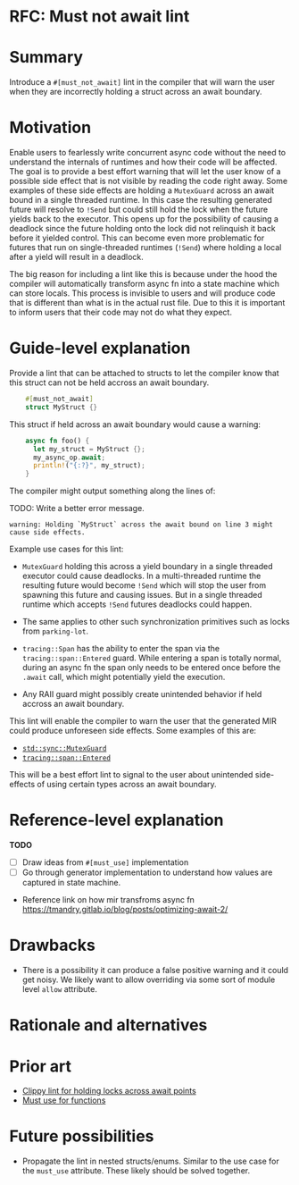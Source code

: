 # RFC: Must not await lint

# Summary

Introduce a `#[must_not_await]` lint in the compiler that will warn the user when they are incorrectly holding a struct across an await boundary.

# Motivation

Enable users to fearlessly write concurrent async code without the need to understand the internals of runtimes and how their code will be affected. The goal is to provide a best effort warning that will let the user know of a possible side effect that is not visible by reading the code right away. Some examples of these side effects are holding a `MutexGuard` across an await bound in a single threaded runtime. In this case the resulting generated future will resolve to `!Send` but could still hold the lock when the future yields back to the executor. This opens up for the possibility of causing a deadlock since the future holding onto the lock did not relinquish it back before it yielded control. This can become even more problematic for futures that run on single-threaded runtimes (`!Send`) where holding a local after a yield will result in a deadlock.

The big reason for including a lint like this is because under the hood the compiler will automatically transform async fn into a state machine which can store locals. This process is invisible to users and will produce code that is different than what is in the actual rust file. Due to this it is important to inform users that their code may not do what they expect.

# Guide-level explanation

Provide a lint that can be attached to structs to let the compiler know that this struct can not be held accross an await boundary.

```rust
    #[must_not_await]
    struct MyStruct {}
```

This struct if held across an await boundary would cause a warning:

```rust
    async fn foo() {
      let my_struct = MyStruct {};
      my_async_op.await;
      println!("{:?}", my_struct);
    }
```

The compiler might output something along the lines of:

TODO: Write a better error message.
```
warning: Holding `MyStruct` across the await bound on line 3 might cause side effects.
```

Example use cases for this lint:

- `MutexGuard` holding this across a yield boundary in a single threaded executor could cause deadlocks. In a multi-threaded runtime the resulting future would become `!Send` which will stop the user from spawning this future and causing issues. But in a single threaded runtime which accepts `!Send` futures deadlocks could happen.

- The same applies to other such synchronization primitives such as locks from `parking-lot`.

- `tracing::Span` has the ability to enter the span via the `tracing::span::Entered` guard. While entering a span is totally normal, during an async fn the span only needs to be entered once before the `.await` call, which might potentially yield the execution.

- Any RAII guard might possibly create unintended behavior if held accross an await boundary.

This lint will enable the compiler to warn the user that the generated MIR could produce unforeseen side effects. Some examples of this are:

- [`std::sync::MutexGuard`](https://doc.rust-lang.org/std/sync/struct.MutexGuard.html)
- [`tracing::span::Entered`](https://docs.rs/tracing/0.1.15/tracing/span/struct.Entered.html)

This will be a best effort lint to signal to the user about unintended side-effects of using certain types across an await boundary.

# Reference-level explanation

**TODO**

 - [ ] Draw ideas from `#[must_use]` implementation
 - [ ] Go through generator implementation to understand how values are captured in state machine.

 - Reference link on how mir transfroms async fn https://tmandry.gitlab.io/blog/posts/optimizing-await-2/

# Drawbacks
- There is a possibility it can produce a false positive warning and it could get noisy. We likely want to allow overriding via some sort of module level `allow` attribute.

# Rationale and alternatives


# Prior art

* [Clippy lint for holding locks across await points](https://github.com/rust-lang/rust-clippy/pull/5439)
* [Must use for functions](https://github.com/iopq/rfcs/blob/f4b68532206f0a3e0664877841b407ab1302c79a/text/1940-must-use-functions.md)

# Future possibilities

- Propagate the lint in nested structs/enums. Similar to the use case for the `must_use` attribute. These likely should be solved together.
 


